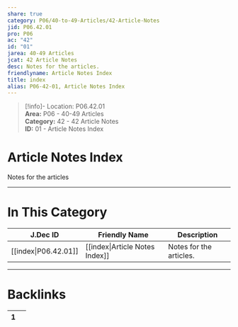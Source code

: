 ```yaml
---  
share: true  
category: P06/40-to-49-Articles/42-Article-Notes  
jid: P06.42.01  
pro: P06  
ac: "42"  
id: "01"  
jarea: 40-49 Articles  
jcat: 42 Article Notes  
desc: Notes for the articles.  
friendlyname: Article Notes Index  
title: index  
alias: P06-42-01, Article Notes Index  
---  
```

  
>[!info]- Location: P06.42.01  
>**Area:** P06 - 40-49 Articles  
>**Category:** 42 - 42 Article Notes  
>**ID:** 01 - Article Notes Index  
  
# Article Notes Index  
  
Notes for the articles  
   
  
  
---  
# In This Category  
  
| J.Dec ID                                                                                    | Friendly Name                                                                                         | Description             |  
| ------------------------------------------------------------------------------------------- | ----------------------------------------------------------------------------------------------------- | ----------------------- |  
| [[index\|P06.42.01]] | [[index\|Article Notes Index]] | Notes for the articles. |  
  
  
---  
# Backlinks  
<div><table class="dataview table-view-table"><thead class="table-view-thead"><tr class="table-view-tr-header"><th class="table-view-th"><span></span><span class="dataview small-text">1</span></th><th class="table-view-th"><span></span></th></tr></thead><tbody class="table-view-tbody"></tbody></table></div>